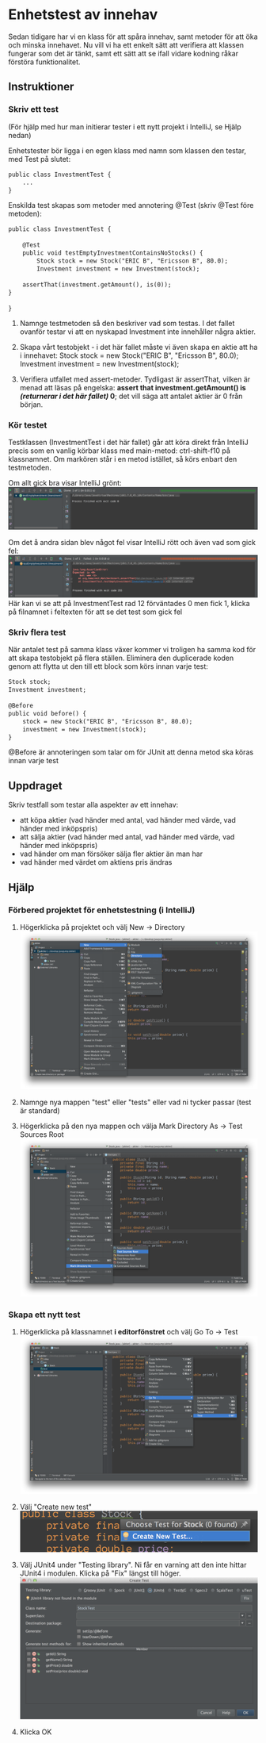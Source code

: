 # Enhetstest av innehav

Sedan tidigare har vi en klass för att spåra innehav, samt metoder för att öka och minska innehavet. Nu vill vi ha ett enkelt sätt att verifiera att klassen fungerar som det är tänkt, samt ett sätt att se ifall vidare kodning råkar förstöra funktionalitet.

## Instruktioner

### Skriv ett test

(För hjälp med hur man initierar tester i ett nytt projekt i IntelliJ, se Hjälp nedan)

Enhetstester bör ligga i en egen klass med namn som klassen den testar, med Test på slutet:

	public class InvestmentTest {
		...
	}

Enskilda test skapas som metoder med annotering @Test (skriv @Test före metoden):

	public class InvestmentTest {
		
		@Test
		public void testEmptyInvestmentContainsNoStocks() {
		    Stock stock = new Stock("ERIC B", "Ericsson B", 80.0);
    		Investment investment = new Investment(stock);
		
        assertThat(investment.getAmount(), is(0));
    }

	}

1. Namnge testmetoden så den beskriver vad som testas. I det fallet ovanför testar vi att en nyskapad Investment inte innehåller några aktier.

2. Skapa vårt testobjekt - i det här fallet måste vi även skapa en aktie att ha i innehavet:
	Stock stock = new Stock("ERIC B", "Ericsson B", 80.0);  		
	Investment investment = new Investment(stock);

3. Verifiera utfallet med assert-metoder. Tydligast är assertThat, vilken är menad att läsas på engelska: **assert that investment.getAmount() is _(returnerar i det här fallet)_ 0**; det vill säga att antalet aktier är 0 från början.

### Kör testet

Testklassen (InvestmentTest i det här fallet) går att köra direkt från IntelliJ precis som en vanlig körbar klass med main-metod: ctrl-shift-f10 på klassnamnet. Om markören står i en metod istället, så körs enbart den testmetoden.

Om allt gick bra visar IntelliJ grönt: ![](successful-test.png)

Om det å andra sidan blev något fel visar IntelliJ rött och även vad som gick fel: ![](failed-test.png)
Här kan vi se att på InvestmentTest rad 12 förväntades 0 men fick 1, klicka på filnamnet i feltexten för att se det test som gick fel

### Skriv flera test

När antalet test på samma klass växer kommer vi troligen ha samma kod för att skapa testobjekt på flera ställen. Eliminera den duplicerade koden genom att flytta ut den till ett block som körs innan varje test:

    Stock stock; 
    Investment investment; 
    
    @Before
    public void before() {
        stock = new Stock("ERIC B", "Ericsson B", 80.0);
        investment = new Investment(stock);
    }

@Before är annoteringen som talar om för JUnit att denna metod ska köras innan varje test

## Uppdraget

Skriv testfall som testar alla aspekter av ett innehav:
* att köpa aktier (vad händer med antal, vad händer med värde, vad händer med inköpspris)
* att sälja aktier (vad händer med antal, vad händer med värde, vad händer med inköpspris)
* vad händer om man försöker sälja fler aktier än man har
* vad händer med värdet om aktiens pris ändras

## Hjälp

### Förbered projektet för enhetstestning (i IntelliJ)

1. Högerklicka på projektet och välj New -> Directory ![](create-test-folder.png)

2. Namnge nya mappen "test" eller "tests" eller vad ni tycker passar (test är standard)

3. Högerklicka på den nya mappen och välja Mark Directory As -> Test Sources Root ![](mark-folder-as-test-sources.png)

### Skapa ett nytt test

1. Högerklicka på klassnamnet **i editorfönstret** och välj Go To -> Test ![](go-to-test.png)

2. Välj "Create new test" ![](create-new-test.png)

3. Välj JUnit4 under "Testing library". Ni får en varning att den inte hittar JUnit4 i modulen. Klicka på "Fix" längst till höger. ![](add-junit-to-project.png)

4. Klicka OK




